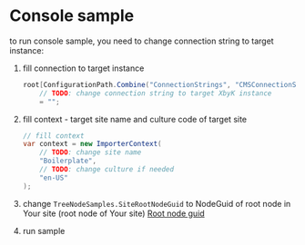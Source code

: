 # Console sample

to run console sample, you need to change connection string to target instance:

1. fill connection to target instance
    ```csharp
    root[ConfigurationPath.Combine("ConnectionStrings", "CMSConnectionString")]
        // TODO: change connection string to target XbyK instance
        = "";
    ```

2. fill context - target site name and culture code of target site
    ```csharp
    // fill context
    var context = new ImporterContext(
        // TODO: change site name
        "Boilerplate",
        // TODO: change culture if needed
        "en-US"
    );
    ```

3. change `TreeNodeSamples.SiteRootNodeGuid` to NodeGuid of root node in Your site (root node of Your site) [Root node guid](../../Docs/References.md#root-node)
4. run sample
